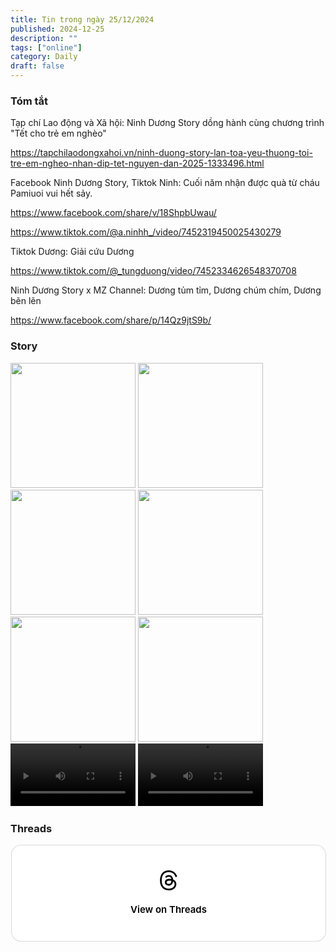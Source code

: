 ```yaml
---
title: Tin trong ngày 25/12/2024
published: 2024-12-25
description: ""
tags: ["online"]
category: Daily
draft: false
---
```


### Tóm tắt 

Tạp chí Lao động và Xã hội: Ninh Dương Story dồng hành cùng chương trình "Tết cho trẻ em nghèo"

https://tapchilaodongxahoi.vn/ninh-duong-story-lan-toa-yeu-thuong-toi-tre-em-ngheo-nhan-dip-tet-nguyen-dan-2025-1333496.html

Facebook Ninh Dương Story, Tiktok Ninh: Cuối năm nhận được quà từ cháu Pamiuoi vui hết sảy.

https://www.facebook.com/share/v/18ShpbUwau/ 

https://www.tiktok.com/@a.ninhh_/video/7452319450025430279

Tiktok Dương: Giải cứu Dương 

https://www.tiktok.com/@_tungduong/video/7452334626548370708


Ninh Dương Story x MZ Channel: Dương tủm tỉm, Dương chúm chím, Dương bẽn lẽn

https://www.facebook.com/share/p/14Qz9jtS9b/


### Story 

<img width="200" src="https://github.com/user-attachments/assets/dee7d859-5ff1-453b-b384-99d8b61e7732" />

<img width="200" src="https://github.com/user-attachments/assets/60c5fa87-6a57-48d2-8e6c-561d26c4c249" />

<img width="200" src="https://github.com/user-attachments/assets/27464872-421d-49ee-9327-0be7f82a9468" />

<img width="200" src="https://github.com/user-attachments/assets/5b9ff7b5-400c-40ff-ad8a-642f632bb602" />

<img width="200" src="https://github.com/user-attachments/assets/191d73f5-69ea-41e8-9a4c-a450e9b400c9" />

<img width="200" src="https://github.com/user-attachments/assets/bff65418-c11a-496b-8105-5190ede5a3cd" />

<video width="200" controls>
  <source type="video/mp4" src="https://github.com/user-attachments/assets/4a8444d0-b0f5-41d9-83f3-3cb2f4ea07e6" >
</video>

<video width="200" controls>
  <source type="video/mp4" src="https://github.com/user-attachments/assets/9dc9ecd8-b911-477f-ab0b-7e7ba5aea753" >
</video>




### Threads 

<blockquote class="text-post-media" data-text-post-permalink="https://www.threads.net/@ninhduong_summary/post/DEAbpv4TaZs" data-text-post-version="0" id="ig-tp-DEAbpv4TaZs" style=" background:#FFF; border-width: 1px; border-style: solid; border-color: #00000026; border-radius: 16px; max-width:540px; margin: 1px; min-width:270px; padding:0; width:99.375%; width:-webkit-calc(100% - 2px); width:calc(100% - 2px);"> <a href="https://www.threads.net/@ninhduong_summary/post/DEAbpv4TaZs" style=" background:#FFFFFF; line-height:0; padding:0 0; text-align:center; text-decoration:none; width:100%; font-family: -apple-system, BlinkMacSystemFont, sans-serif;" target="_blank"> <div style=" padding: 40px; display: flex; flex-direction: column; align-items: center;"><div style=" display:block; height:32px; width:32px; padding-bottom:20px;"> <svg aria-label="Threads" height="32px" role="img" viewBox="0 0 192 192" width="32px" xmlns="http://www.w3.org/2000/svg"> <path d="M141.537 88.9883C140.71 88.5919 139.87 88.2104 139.019 87.8451C137.537 60.5382 122.616 44.905 97.5619 44.745C97.4484 44.7443 97.3355 44.7443 97.222 44.7443C82.2364 44.7443 69.7731 51.1409 62.102 62.7807L75.881 72.2328C81.6116 63.5383 90.6052 61.6848 97.2286 61.6848C97.3051 61.6848 97.3819 61.6848 97.4576 61.6855C105.707 61.7381 111.932 64.1366 115.961 68.814C118.893 72.2193 120.854 76.925 121.825 82.8638C114.511 81.6207 106.601 81.2385 98.145 81.7233C74.3247 83.0954 59.0111 96.9879 60.0396 116.292C60.5615 126.084 65.4397 134.508 73.775 140.011C80.8224 144.663 89.899 146.938 99.3323 146.423C111.79 145.74 121.563 140.987 128.381 132.296C133.559 125.696 136.834 117.143 138.28 106.366C144.217 109.949 148.617 114.664 151.047 120.332C155.179 129.967 155.42 145.8 142.501 158.708C131.182 170.016 117.576 174.908 97.0135 175.059C74.2042 174.89 56.9538 167.575 45.7381 153.317C35.2355 139.966 29.8077 120.682 29.6052 96C29.8077 71.3178 35.2355 52.0336 45.7381 38.6827C56.9538 24.4249 74.2039 17.11 97.0132 16.9405C119.988 17.1113 137.539 24.4614 149.184 38.788C154.894 45.8136 159.199 54.6488 162.037 64.9503L178.184 60.6422C174.744 47.9622 169.331 37.0357 161.965 27.974C147.036 9.60668 125.202 0.195148 97.0695 0H96.9569C68.8816 0.19447 47.2921 9.6418 32.7883 28.0793C19.8819 44.4864 13.2244 67.3157 13.0007 95.9325L13 96L13.0007 96.0675C13.2244 124.684 19.8819 147.514 32.7883 163.921C47.2921 182.358 68.8816 191.806 96.9569 192H97.0695C122.03 191.827 139.624 185.292 154.118 170.811C173.081 151.866 172.51 128.119 166.26 113.541C161.776 103.087 153.227 94.5962 141.537 88.9883ZM98.4405 129.507C88.0005 130.095 77.1544 125.409 76.6196 115.372C76.2232 107.93 81.9158 99.626 99.0812 98.6368C101.047 98.5234 102.976 98.468 104.871 98.468C111.106 98.468 116.939 99.0737 122.242 100.233C120.264 124.935 108.662 128.946 98.4405 129.507Z" /></svg></div><div style=" font-size: 15px; line-height: 21px; color: #000000; font-weight: 600; "> View on Threads</div></div></a></blockquote>
<script async src="https://www.threads.net/embed.js"></script>